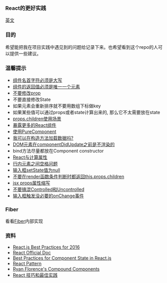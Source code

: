 ### React的更好实践

[英文](./README.md)

### 目的

希望能把我在项目实践中遇见到的问题给记录下来。也希望看到这个repo的人可以提供一些建议。

### 温馨提示

* [组件名首字符必须是大写](./details/user-defined-component-must-be-capitalized.md)
* [组件的返回值必须是唯一一个元素](./details/component-return-only-one-child.md)
* [不要修改prop](./details/props-are-read-only.md)
* 不要直接修改State
* 如果元素会重新排序就不要用数组下标做key
* 如果某些值可以通过props或者state计算出来的, 那么它不太需要放在state
* [props.children使用场景](./details/props-children.md)
* [暴露更多的React组件](./details/export-more-components.md)
* [使用PureComponent](./details/pure-component.md)
* [我可以在构造方法加载数据吗?](https://github.com/facebook/react/issues/9021)
* [DOM元素在componentDidUpdate之前是不渲染的](https://github.com/facebook/react/issues/9033)
* bind方法尽量都放在Component constructor
* [React与计算属性](./details/computed.md)
* [行内元素之间空格问题](./details/white-space-between-inline-element.md)
* [输入框setState值为null](./details/controlled-input-to-null.md)
* [不要在render函数条件判断时都返回this.props.children](./details/return-children-conditional.md)
* [jsx props属性缩写](./details/jsx-props-shorthand.md)
* [不要搞混Controlled和Uncontrolled](./details/dont-mix-up-controlled-and-uncontrolled.md)
* [输入框触发没必要的onChange事件](./details/using-chinese-ime)

### Fiber

看看[Fiber](./details/fiber.md)内部实现

### 资料
* [React.js Best Practices for 2016](https://blog.risingstack.com/react-js-best-practices-for-2016/)
* [React Official Doc](https://facebook.github.io/react/)
* [Best Practices for Component State in React.js](http://brewhouse.io/blog/2015/03/24/best-practices-for-component-state-in-reactjs.html)
* [React Pattern](http://reactpatterns.com/)
* [Ryan Florence's Compound Components](https://www.youtube.com/watch?v=hEGg-3pIHlE)
* [React 技巧和最佳实践](http://www.jianshu.com/p/90a72128ec76)
